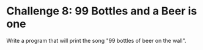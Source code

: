 # Challenge 8: 99 Bottles and a Beer is one
Write a program that will print the song "99 bottles of beer on the wall".
